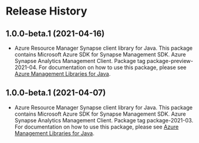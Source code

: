 # Release History

## 1.0.0-beta.1 (2021-04-16)

- Azure Resource Manager Synapse client library for Java. This package contains Microsoft Azure SDK for Synapse Management SDK. Azure Synapse Analytics Management Client. Package tag package-preview-2021-04. For documentation on how to use this package, please see [Azure Management Libraries for Java](https://aka.ms/azsdk/java/mgmt).

## 1.0.0-beta.1 (2021-04-07)

- Azure Resource Manager Synapse client library for Java. This package contains Microsoft Azure SDK for Synapse Management SDK. Azure Synapse Analytics Management Client. Package tag package-2021-03. For documentation on how to use this package, please see [Azure Management Libraries for Java](https://aka.ms/azsdk/java/mgmt).

